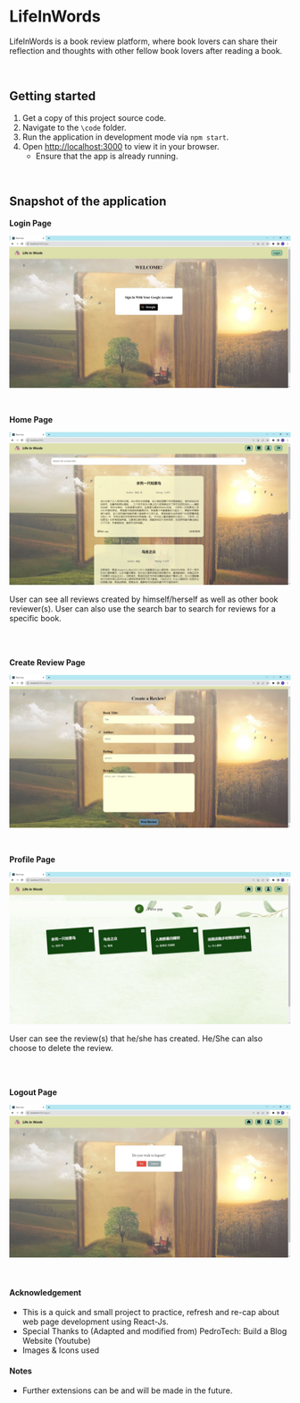 # LifeInWords

LifeInWords is a book review platform, where book lovers can share their reflection and thoughts with other fellow book lovers after reading a book. 

<br>

## Getting started
1. Get a copy of this project source code. 
2. Navigate to the `\code` folder. 
3. Run the application in development mode via `npm start`.
4. Open [http://localhost:3000](http://localhost:3000) to view it in your browser.
    * Ensure that the app is already running.

<br>

## Snapshot of the application
**Login Page**

![image](https://github.com/Py0000/LifeInWords/blob/main/docs/login.JPG)

<br>

**Home Page**

![image](https://github.com/Py0000/LifeInWords/blob/main/docs/home.JPG)

User can see all reviews created by himself/herself as well as other book reviewer(s). User can also use the search bar to search for reviews for a specific book.

<br>

<br>

**Create Review Page**

![image](https://github.com/Py0000/LifeInWords/blob/main/docs/add.JPG)

<br>

**Profile Page**

![image](https://github.com/Py0000/LifeInWords/blob/main/docs/profile.JPG)

User can see the review(s) that he/she has created. He/She can also choose to delete the review. 

<br>

<br>

**Logout Page**

![image](https://github.com/Py0000/LifeInWords/blob/main/docs/logout.JPG)

<br>


#### Acknowledgement
* This is a quick and small project to practice, refresh and re-cap about web page development using React-Js. 
* Special Thanks to (Adapted and modified from) PedroTech: Build a Blog Website (Youtube)
* Images & Icons used 

#### Notes
* Further extensions can be and will be made in the future. 

